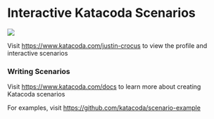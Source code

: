 # Interactive Katacoda Scenarios

[![](http://shields.katacoda.com/katacoda/justin-crocus/count.svg)](https://www.katacoda.com/justin-crocus "Get your profile on Katacoda.com")

Visit https://www.katacoda.com/justin-crocus to view the profile and interactive scenarios

### Writing Scenarios
Visit https://www.katacoda.com/docs to learn more about creating Katacoda scenarios

For examples, visit https://github.com/katacoda/scenario-example
